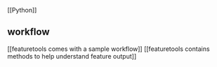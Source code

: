 [[Python]]
## workflow
[[featuretools comes with a sample workflow]]
[[featuretools contains methods to help understand feature output]]
